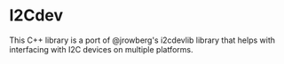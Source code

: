 # I2Cdev
This C++ library is a port of @jrowberg's i2cdevlib library that helps with interfacing with I2C devices on multiple platforms.
